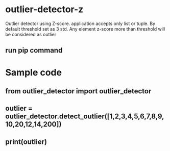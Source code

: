 # outlier-detector-z
Outlier detector using Z-score. application accepts only list or tuple. 
By default threshold set as 3 std. Any element z-score more than threshold will be considered as outlier

## run pip command 

# Sample code

## from outlier_detector import outlier_detector
## outlier = outlier_detector.detect_outlier([1,2,3,4,5,6,7,8,9,10,20,12,14,200]) 
## print(outlier)
